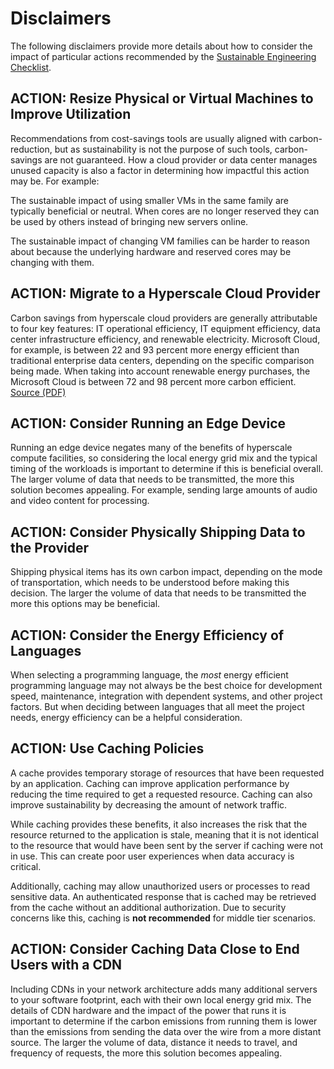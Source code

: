 # Disclaimers

The following disclaimers provide more details about how to consider the impact of particular actions recommended by the [Sustainable Engineering Checklist](readme.md#sustainable-engineering-checklist).

## ACTION: Resize Physical or Virtual Machines to Improve Utilization

Recommendations from cost-savings tools are usually aligned with carbon-reduction, but as sustainability is not the purpose of such tools, carbon-savings are not guaranteed. How a cloud provider or data center manages unused capacity is also a factor in determining how impactful this action may be. For example:

The sustainable impact of using smaller VMs in the same family are typically beneficial or neutral. When cores are no longer reserved they can be used by others instead of bringing new servers online.

The sustainable impact of changing VM families can be harder to reason about because the underlying hardware and reserved cores may be changing with them.

## ACTION: Migrate to a Hyperscale Cloud Provider

Carbon savings from hyperscale cloud providers are generally attributable to four key features: IT operational efficiency, IT equipment efficiency, data center infrastructure efficiency, and renewable electricity. Microsoft Cloud, for example, is between 22 and 93 percent more energy efficient than traditional enterprise data centers, depending on the specific comparison being made. When taking into account renewable energy purchases, the Microsoft Cloud is between 72 and 98 percent more carbon efficient. [Source (PDF)](https://download.microsoft.com/download/7/3/9/739BC4AD-A855-436E-961D-9C95EB51DAF9/Microsoft_Cloud_Carbon_Study_2018.pdf)

## ACTION: Consider Running an Edge Device

Running an edge device negates many of the benefits of hyperscale compute facilities, so considering the local energy grid mix and the typical timing of the workloads is important to determine if this is beneficial overall.  The larger volume of data that needs to be transmitted, the more this solution becomes appealing. For example, sending large amounts of audio and video content for processing.

## ACTION: Consider Physically Shipping Data to the Provider

Shipping physical items has its own carbon impact, depending on the mode of transportation, which needs to be understood before making this decision.  The larger the volume of data that needs to be transmitted the more this options may be beneficial.

## ACTION: Consider the Energy Efficiency of Languages

When selecting a programming language, the _most_ energy efficient programming language may not always be the best choice for development speed, maintenance, integration with dependent systems, and other project factors. But when deciding between languages that all meet the project needs, energy efficiency can be a helpful consideration.

## ACTION: Use Caching Policies

A cache provides temporary storage of resources that have been requested by an application. Caching can improve application performance by reducing the time required to get a requested resource. Caching can also improve sustainability by decreasing the amount of network traffic.

While caching provides these benefits, it also increases the risk that the resource returned to the application is stale, meaning that it is not identical to the resource that would have been sent by the server if caching were not in use. This can create poor user experiences when data accuracy is critical.

Additionally, caching may allow unauthorized users or processes to read sensitive data. An authenticated response that is cached may be retrieved from the cache without an additional authorization. Due to security concerns like this, caching is **not recommended** for middle tier scenarios.

## ACTION: Consider Caching Data Close to End Users with a CDN

Including CDNs in your network architecture adds many additional servers to your software footprint, each with their own  local energy grid mix.  The details of CDN hardware and the impact of the power that runs it is important to determine if the carbon emissions from running them is lower than the emissions from sending the data over the wire from a more distant source.  The larger the volume of data, distance it needs to travel, and frequency of requests, the more this solution becomes appealing.
